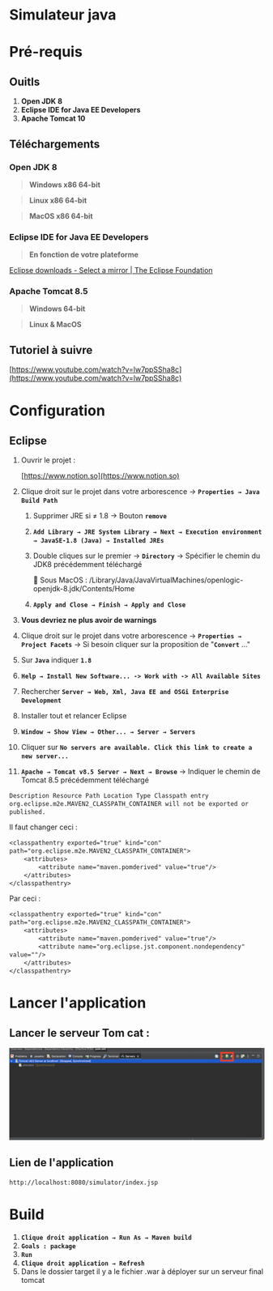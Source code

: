 # Simulateur java

# Pré-requis

## Ouitls

1. **Open JDK 8**
2. **Eclipse IDE for Java EE Developers**
3. **Apache Tomcat 10**

## Téléchargements

### Open JDK 8

> **Windows x86 64-bit**
> 

[](https://builds.openlogic.com/downloadJDK/openlogic-openjdk-jre/8u262-b10/openlogic-openjdk-jre-8u262-b10-windows-x64.msi)

> **Linux x86 64-bit**
> 

[](https://builds.openlogic.com/downloadJDK/openlogic-openjdk-jre/8u262-b10/openlogic-openjdk-jre-8u262-b10-linux-x64.tar.gz)

> **MacOS x86 64-bit**
> 

[](https://builds.openlogic.com/downloadJDK/openlogic-openjdk-jre/8u262-b10/openlogic-openjdk-jre-8u262-b10-mac-x64.pkg)

### Eclipse IDE for Java EE Developers

> **En fonction de votre plateforme**
> 

[Eclipse downloads - Select a mirror | The Eclipse Foundation](https://www.eclipse.org/downloads/download.php?file=/oomph/epp/2021-12/R/eclipse-inst-jre-mac64.dmg)

### **Apache Tomcat 8.5**

> **Windows 64-bit**
> 

[](https://dlcdn.apache.org/tomcat/tomcat-8/v8.5.73/bin/apache-tomcat-8.5.73-windows-x64.zip)

> **Linux & MacOS**
> 

[](https://dlcdn.apache.org/tomcat/tomcat-8/v8.5.73/bin/apache-tomcat-8.5.73.zip)

## Tutoriel à suivre

[https://www.youtube.com/watch?v=lw7ppSSha8c](https://www.youtube.com/watch?v=lw7ppSSha8c)

# Configuration

## Eclipse

1. Ouvrir le projet :
    
    [https://www.notion.so](https://www.notion.so)
    
2. Clique droit sur le projet dans votre arborescence → **`Properties → Java Build Path`**
    1. Supprimer JRE si ≠ 1.8 → Bouton **`remove`**
    2. **`Add Library → JRE System Library → Next → Execution environment → JavaSE-1.8 (Java) → Installed JREs`**
    3. Double cliques sur le premier → **`Directory`** → Spécifier le chemin du JDK8 précédemment téléchargé
        
        <aside>
        🚧 Sous MacOS : /Library/Java/JavaVirtualMachines/openlogic-openjdk-8.jdk/Contents/Home
        
        </aside>
        
    4. **`Apply and Close → Finish → Apply and Close`**
3. **Vous devriez ne plus avoir de warnings**

1. Clique droit sur le projet dans votre arborescence → **`Properties → Project Facets`** → Si besoin cliquer sur la proposition de "**`Convert`** ..."
2. Sur **`Java`** indiquer **`1.8`**

1. **`Help → Install New Software... -> Work with -> All Available Sites`**
2. Rechercher **`Server → Web, Xml, Java EE and OSGi Enterprise Development`**
3. Installer tout et relancer Eclipse
4. **`Window → Show View → Other... → Server → Servers`**
5. Cliquer sur **`No servers are available. Click this link to create a new server...`**
6. **`Apache → Tomcat v8.5 Server → Next → Browse`** → Indiquer le chemin de Tomcat 8.5 précédemment téléchargé

```
Description Resource Path Location Type Classpath entry org.eclipse.m2e.MAVEN2_CLASSPATH_CONTAINER will not be exported or published.
```

Il faut changer ceci :

```
<classpathentry exported="true" kind="con" path="org.eclipse.m2e.MAVEN2_CLASSPATH_CONTAINER">
	<attributes>
		<attribute name="maven.pomderived" value="true"/>
	</attributes>
</classpathentry>
```

Par ceci :

```
<classpathentry exported="true" kind="con" path="org.eclipse.m2e.MAVEN2_CLASSPATH_CONTAINER">
	<attributes>
		<attribute name="maven.pomderived" value="true"/>
		<attribute name="org.eclipse.jst.component.nondependency" value=""/>
	</attributes>
</classpathentry>
```

# Lancer l'application

## Lancer le serveur Tom cat :

![Tom cat.png](readme_lib/Tom_cat.png)

## Lien de l'application

```
http://localhost:8080/simulator/index.jsp
```

# Build

1. **`Clique droit application → Run As → Maven build`**
2. **`Goals : package`**
3. **`Run`**
4. **`Clique droit application → Refresh`**
5. Dans le dossier target il y a le fichier .war à déployer sur un serveur final tomcat